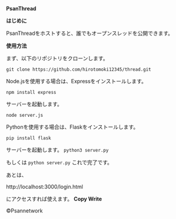 **PsanThread**

**はじめに**

PsanThreadをホストすると、誰でもオープンスレッドを公開できます。

**使用方法**

まず、以下のリポジトリをクローンします。

```git clone https://github.com/hirotomoki12345/thread.git```

Node.jsを使用する場合は、Expressをインストールします。

```npm install express```

サーバーを起動します。

```node server.js```

Pythonを使用する場合は、Flaskをインストールします。

```pip install flask```

サーバーを起動します。
```python3 server.py```

もしくは
```python server.py```
これで完了です。

あとは、

http://localhost:3000/login.html

にアクセスすれば使えます。
**Copy Write**

©Psannetwork
